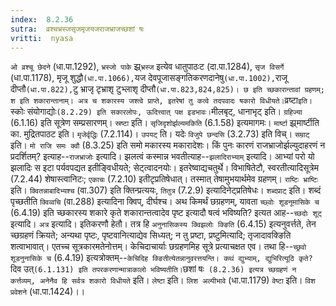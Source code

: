 ```yaml
---
index:  8.2.36
sutra:  व्रश्चभ्रस्जसृजमृजयजराजभ्राजच्छशां षः
vritti:  nyasa
---
```


`ओ व्रश्चू छेदने` (धा.पा.1292), `भ्रस्जो पाके` झ्र्`भ्रस्ज` इत्येव धातुपाठःट (दा.पा.1284), `सृज विसर्गे` (धा.पा.1178), मृजू शुद्धौ` (धा.पा.1066), `यज देवपूजासङ्गतिकरणदानेषु` (धा.पा.1002), `राजू दीप्तौ` (धा.पा.822), `टु भ्राजृ टृभ्राशृ टुभ्लाशृ दीप्तौ` (धा.पा.823,824,825)। छ इति च्छकारान्तावां ग्रहणम्; श इति शकारान्तानाम्। अत्र च शकारस्य जश्त्वे प्राप्ते, इतरेषां तु कत्वे तदपवादः षकारो विधीयते। `व्रष्टा` इति। `स्कोः संयोगाद्योः` (8.2.29) इति सकारलोपः, ऊदित्त्वात् पक्ष इडभावः। `मीलबृट्, धानाभृट् इति। `ग्रहिज्या` (6.1.16) इति सूत्रेण सम्प्रसारणम्। `स्रष्टा` इति। `सृजिदृशोर्झल्यमकिति` (6.1.58) इत्यमागमः। `मार्ष्टा` झ्र्मार्ष्टीति का. मुद्रितपाठट इति। `मृजेर्वृद्धिः` (7.2.114)। `उपयट्` ति। यदेः `विजुपे छन्दसि` (3.2.73) इति विच्। `सम्राट्` इति। `मो राजि समः क्वौ` (8.3.25) इति समो मकारस्य मकारादेशः।
किं पुनः कारणं राजभ्राजोर्झल्युदाहरणं न प्रदर्शितम्? इत्याह--`राजभ्राजोः` इत्यादि। झलत्वं कस्मान्न भवतीत्याह--`झलादिराभ्याम्` इत्यादि। आभ्यां परो यो झलादिः स इटा पर्यवपद्यत इतीङ्विधीयते; सेट्त्वादनयोः। इतरेष्वाद्यचतुर्थे। विभाषितेटौ, स्वरतीत्यादिसूत्रेम (7.2.44) शेषास्त्वानिटः; `एकाचः` (7.2.10) इतीटृप्रतिषेधात्। तस्मात् तेषामुभयार्थमेव ग्रहणम्। `राष्टिः भ्राष्टिः` इति। `क्वितन्नाबादिभ्यश्च` (वा.307) इति क्तिन्प्रत्ययः, `तितुत्र` (7.2.9) इत्यादिनेट्प्रतिषेधः। `शब्दप्राट्` इति। शब्दं पृच्छतीति `क्विव्वचि` (वा.288) इत्यादिना क्विप्, दीर्घश्च।
अथ किमर्थं छग्रहणम्, यावता `च्छ्वोः शूडनूमासिके च` (6.4.19) इति च्छकारस्य शकारे कृते शकारान्तत्वादेव पृष्ट इत्यादौ षत्वं भविष्यति? इत्यत आह--`च्छदोः शूट्` इत्यादि। `अत्र` इत्यादि। इतिकरणौ हेतौ। तत्र हि `अनुनासिकस्य क्विझलोः क्ङिति` (6.4.15) इत्यनुवर्त्तते, तेन च्छग्रहणं क्रियते; अन्यथा पृष्टः, पृष्टवानित्याद्येव सिध्यत्; न तु प्रष्टा, प्रष्टुमित्यादि; तृजादावक्ङिति शत्वाभावात्। एतच्च सूत्रकारमतेनोत्तम्। केचिदाचार्याः छग्रहणमिह सूत्रे प्रत्याचक्षत एव। तथा हि--`च्छ्रवो शूडनुनासिके च` (6.4.19) इत्यत्रोक्तम्--`केचिदिह क्ङितीत्येतन्नानुवरत्तयन्ति। कथं द्युभ्याम्, द्युभिरित्यूठि कृते? `दिव उत्` (6.1.131) इति तपरकरणान्मात्राकालो भविष्यतीति। `छशां षः` (8.2.36) इत्यत्र च्छग्रहणं न कर्त्तव्यम्, अनेनैव हि सर्वत्र शकारो विधीयते` इति।
`लेष्टा` इति। `लिश अल्पीभावे` (धा.पा.1179) `वेष्टा` इति। `विश प्रवेशने` (धा.पा.1424)।।

